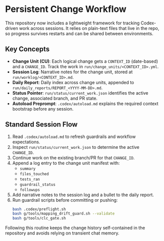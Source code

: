 # Persistent Change Workflow

This repository now includes a lightweight framework for tracking Codex-driven work across sessions. It relies on plain-text files that live in the repo, so progress survives restarts and can be shared between environments.

## Key Concepts

- **Change Unit (CU)**: Each logical change gets a `CONTEXT_ID` (date-based) and a `CHANGE_ID`. Track the work in `run/change_units/<CONTEXT_ID>.yml`.
- **Session Log**: Narrative notes for the change unit, stored at `run/worklog/<CONTEXT_ID>.md`.
- **Daily Report**: Daily index across change units, appended to `run/daily_reports/REPORT_<YYYY-MM-DD>.md`.
- **Status Pointer**: `run/status/current_work.json` identifies the active change, associated branch, and PR state.
- **Autoload Preprompt**: `.codex/autoload.md` explains the required context bootstrap before any session.

## Standard Session Flow

1. Read `.codex/autoload.md` to refresh guardrails and workflow expectations.
2. Inspect `run/status/current_work.json` to determine the active `CHANGE_ID`.
3. Continue work on the existing branch/PR for that `CHANGE_ID`.
4. Append a log entry to the change unit manifest with:
   - `summary`
   - `files_touched`
   - `tests_ran`
   - `guardrail_status`
   - `followups`
5. Add narrative notes to the session log and a bullet to the daily report.
6. Run guardrail scripts before committing or pushing:
   ```bash
   bash .codex/preflight.sh
   bash g/tools/mapping_drift_guard.sh --validate
   bash g/tools/clc_gate.sh
   ```

Following this routine keeps the change history self-contained in the repository and avoids relying on transient chat memory.
